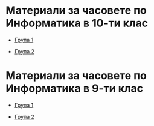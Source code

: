 # Материали за часовете по Информатика в 10-ти клас
 
- [Група 1](https://github.com/DimitarSht/Informatics_10A_2024_2025/tree/main/%D0%93%D1%80%D1%83%D0%BF%D0%B0%201/10-%D1%82%D0%B8%20%D0%BA%D0%BB%D0%B0%D1%81)

- [Група 2](https://github.com/DimitarSht/Informatics_10A_2024_2025/tree/main/%D0%93%D1%80%D1%83%D0%BF%D0%B0%202/10-%D1%82%D0%B8%20%D0%BA%D0%BB%D0%B0%D1%81)

# Материали за часовете по Информатика в 9-ти клас

- [Група 1](https://github.com/DimitarSht/Informatics_10A_2024_2025/tree/main/%D0%93%D1%80%D1%83%D0%BF%D0%B0%201/9-%D1%82%D0%B8%20%D0%BA%D0%BB%D0%B0%D1%81)

- [Група 2](https://github.com/DimitarSht/Informatics_10A_2024_2025/tree/main/%D0%93%D1%80%D1%83%D0%BF%D0%B0%202/9-%D1%82%D0%B8%20%D0%BA%D0%BB%D0%B0%D1%81)